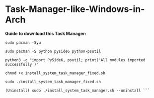 # Task-Manager-like-Windows-in-Arch

**Guide to download this Task Manager:**

```
sudo pacman -Syu

sudo pacman -S python pyside6 python-psutil

python3 -c "import PySide6, psutil; print('All modules imported successfully')"

chmod +x install_system_task_manager_fixed.sh

sudo ./install_system_task_manager_fixed.sh

(Uninstall) sudo ./install_system_task_manager.sh --uninstall ```
